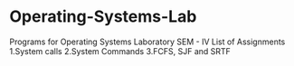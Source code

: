 # Operating-Systems-Lab
Programs for Operating Systems Laboratory SEM - IV
List of Assignments
1.System calls
2.System Commands
3.FCFS, SJF and SRTF
